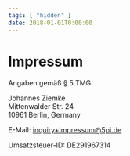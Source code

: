 ```yaml
---
tags: [ "hidden" ]
date: 2018-01-01T0:00:00
---
```

# Impressum

Angaben gemäß § 5 TMG:

Johannes Ziemke \
Mittenwalder Str. 24 \
10961 Berlin, Germany

E-Mail: [inquiry+impressum@5pi.de](mailto:inquiry+impressum@5pi.de)

Umsatzsteuer-ID: DE291967314
